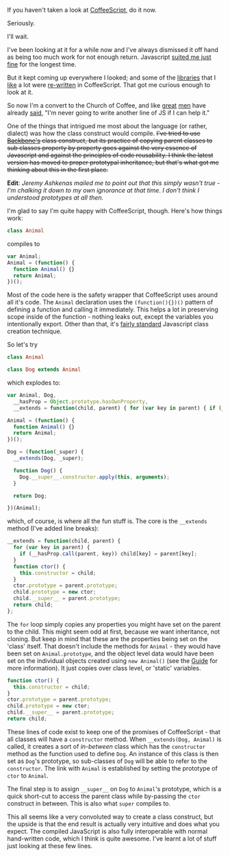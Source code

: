 If you haven't taken a look at [CoffeeScript](http://coffeescript.org/), do it now. 

Seriously. 

I'll wait. 

I've been looking at it for a while now and I've always dismissed it off hand as being too much work for not enough return. Javascript [suited me just fine][guide] for the longest time. 

But it kept coming up everywhere I looked; and some of the [libraries](http://documentcloud.github.com/underscore/docs/underscore.html) that I [like](http://spinejs.com/) a lot were [re-written](http://jashkenas.github.com/coffee-script/documentation/docs/underscore.html) in CoffeeScript. That got me curious enough to look at it. 

So now I'm a convert to the Church of Coffee, and like [great](http://brendaneich.com/2011/01/harmony-of-my-dreams/) [men](http://alexmaccaw.com/) have already [said](https://github.com/maccman/spine/issues/91#issuecomment-1783011), "I'm never going to write another line of JS if I can help it."

One of the things that intrigued me most about the language (or rather, dialect) was how the class construct would compile. <del>I've tried to use [Backbone's](http://documentcloud.github.com/backbone/) class construct, but its practice of copying parent classes to sub classes property by property goes against the very essence of Javascript and against the principles of code reusability. I think the latest version has moved to proper prototypal inheritance, but that's what got me thinking about this in the first place.</del>

**Edit**: *Jeremy Ashkenas mailed me to point out that this simply wasn't true - I'm chalking it down to my own ignorance at that time. I don't think I understood prototypes at all then.*

I'm glad to say I'm quite happy with CoffeeScript, though. Here's how things work:

```coffeescript
class Animal
```

compiles to 

```javascript
var Animal;
Animal = (function() {    
  function Animal() {}
  return Animal;
})();
```

Most of the code here is the safety wrapper that CoffeeScript uses around all it's code. The `Animal` declaration uses the `(function(){})()` pattern of defining a function and calling it immediately. This helps a lot in preserving scope inside of the function -  nothing leaks out, except the variables you intentionally export. Other than that, it's [fairly standard][guide] Javascript class creation technique. 

So let's try

```coffeescript
class Animal

class Dog extends Animal
```

which explodes to:

```javascript
var Animal, Dog,
  __hasProp = Object.prototype.hasOwnProperty,
  __extends = function(child, parent) { for (var key in parent) { if (__hasProp.call(parent, key)) child[key] = parent[key]; } function ctor() { this.constructor = child; } ctor.prototype = parent.prototype; child.prototype = new ctor; child.__super__ = parent.prototype; return child; };

Animal = (function() {    
  function Animal() {}
  return Animal;
})();

Dog = (function(_super) {    
  __extends(Dog, _super);    

  function Dog() {
    Dog.__super__.constructor.apply(this, arguments);
  }

  return Dog;

})(Animal);
```

which, of course, is where all the fun stuff is. The core is the `__extends` method (I've added line breaks):

```javascript
__extends = function(child, parent) { 
  for (var key in parent) { 
    if (__hasProp.call(parent, key)) child[key] = parent[key]; 
  } 
  function ctor() { 
    this.constructor = child; 
  } 
  ctor.prototype = parent.prototype; 
  child.prototype = new ctor; 
  child.__super__ = parent.prototype; 
  return child; 
};
```

The `for` loop simply copies any properties you might have set on the parent to the child. This might seem odd at first, because we want inheritance, not cloning. But keep in mind that these are the properties being set on the 'class' itself. That doesn't include the methods for `Animal` - they would have been set on `Animal.prototype`, and the object level data would have been set on the individual objects created using `new Animal()` (see the [Guide][guide] for more information). It just copies over class level, or 'static' variables. 

```javascript
function ctor() { 
  this.constructor = child; 
} 
ctor.prototype = parent.prototype; 
child.prototype = new ctor; 
child.__super__ = parent.prototype; 
return child; 
```

These lines of code exist to keep one of the promises of CoffeeScript - that all classes will have a `constructor` method. When `__extends(Dog, Animal)` is called, it creates a sort of *in-between* class which has the `constructor` method as the function used to define `Dog`. An instance of this class is then set as `Dog`'s prototype, so sub-classes of `Dog` will be able to refer to the `constructor`. The link with `Animal` is established by setting the prototype of `ctor` to `Animal`. 

The final step is to assign `__super__` on `Dog` to `Animal`'s prototype, which is a quick short-cut to access the parent class while by-passing the `ctor` construct in between. This is also what `super` compiles to. 

This all seems like a very convoluted way to create a class construct, but the upside is that the end result is actually very intuitive and does what you expect. The compiled JavaScript is also fully interoperable with normal hand-written code, which I think is quite awesome. I've learnt a lot of stuff just looking at these few lines. 


[guide]: http://hangar.runway7.net/javascript-guide-to-objects-functions-scope-prototpyes-closures
